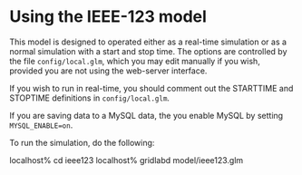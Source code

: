 # Using the IEEE-123 model

This model is designed to operated either as a real-time simulation or as a normal simulation with a start and stop time. The options are controlled by the file `config/local.glm`, which you may edit manually if you wish, provided you are not using the web-server interface.

If you wish to run in real-time, you should comment out the STARTTIME and STOPTIME definitions in `config/local.glm`. 

If you are saving data to a MySQL data, the you enable MySQL by setting `MYSQL_ENABLE=on`.

To run the simulation, do the following:

  localhost% cd ieee123
  localhost% gridlabd model/ieee123.glm


